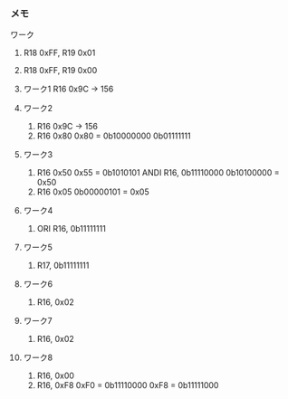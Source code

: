 ### メモ 
ワーク
1. R18 0xFF, R19 0x01
2. R18 0xFF, R19 0x00

1. ワーク1 R16 0x9C → 156
2. ワーク2
   1. R16 0x9C → 156
   2. R16 0x80
    0x80 = 0b10000000
    0b01111111
3. ワーク3
   1. R16 0x50
    0x55 = 0b1010101
    ANDI R16, 0b11110000
    0b10100000 = 0x50
   2. R16 0x05
    0b00000101 = 0x05
4. ワーク4
   1. ORI R16, 0b11111111
5. ワーク5
   1. R17, 0b11111111
6. ワーク6
   1. R16, 0x02
7. ワーク7
   1. R16, 0x02
8. ワーク8
   1. R16, 0x00
   2. R16, 0xF8
    0xF0 = 0b11110000
    0xF8 = 0b11111000